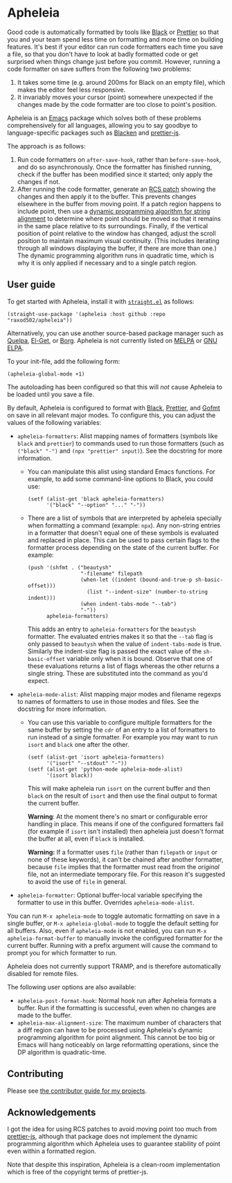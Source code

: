# Apheleia

Good code is automatically formatted by tools like
[Black](https://github.com/python/black) or
[Prettier](https://prettier.io/) so that you and your team spend less
time on formatting and more time on building features. It's best if
your editor can run code formatters each time you save a file, so that
you don't have to look at badly formatted code or get surprised when
things change just before you commit. However, running a code
formatter on save suffers from the following two problems:

1. It takes some time (e.g. around 200ms for Black on an empty file),
   which makes the editor feel less responsive.
2. It invariably moves your cursor (point) somewhere unexpected if the
   changes made by the code formatter are too close to point's
   position.

Apheleia is an [Emacs](https://www.gnu.org/software/emacs/) package
which solves both of these problems comprehensively for all languages,
allowing you to say goodbye to language-specific packages such as
[Blacken](https://github.com/proofit404/blacken) and
[prettier-js](https://github.com/prettier/prettier-emacs).

The approach is as follows:

1. Run code formatters on `after-save-hook`, rather than
   `before-save-hook`, and do so asynchronously. Once the formatter
   has finished running, check if the buffer has been modified since
   it started; only apply the changes if not.
2. After running the code formatter, generate an [RCS
   patch](https://tools.ietf.org/doc/tcllib/html/rcs.html#section4)
   showing the changes and then apply it to the buffer. This prevents
   changes elsewhere in the buffer from moving point. If a patch
   region happens to include point, then use a [dynamic programming
   algorithm for string
   alignment](https://en.wikipedia.org/wiki/Needleman%E2%80%93Wunsch_algorithm)
   to determine where point should be moved so that it remains in the
   same place relative to its surroundings. Finally, if the vertical
   position of point relative to the window has changed, adjust the
   scroll position to maintain maximum visual continuity. (This
   includes iterating through all windows displaying the buffer, if
   there are more than one.) The dynamic programming algorithm runs in
   quadratic time, which is why it is only applied if necessary and to
   a single patch region.

## User guide

To get started with Apheleia, install it with
[`straight.el`](https://github.com/raxod502/straight.el) as follows:

    (straight-use-package '(apheleia :host github :repo "raxod502/apheleia"))

Alternatively, you can use another source-based package manager such
as [Quelpa](https://framagit.org/steckerhalter/quelpa),
[El-Get](https://github.com/dimitri/el-get), or
[Borg](https://github.com/emacscollective/borg). Apheleia is not
currently listed on [MELPA](https://melpa.org/) or [GNU
ELPA](https://elpa.gnu.org/).

To your init-file, add the following form:

    (apheleia-global-mode +1)

The autoloading has been configured so that this will *not* cause
Apheleia to be loaded until you save a file.

By default, Apheleia is configured to format with
[Black](https://github.com/python/black),
[Prettier](https://prettier.io/), and
[Gofmt](https://golang.org/cmd/gofmt/) on save in all relevant major
modes. To configure this, you can adjust the values of the following
variables:

* `apheleia-formatters`: Alist mapping names of formatters (symbols
  like `black` and `prettier`) to commands used to run those
  formatters (such as `("black" "-")` and `(npx "prettier" input)`).
  See the docstring for more information.
    * You can manipulate this alist using standard Emacs functions.
      For example, to add some command-line options to Black, you
      could use:

      ```elisp
      (setf (alist-get 'black apheleia-formatters)
            '("black" "--option" "..." "-"))
      ```
    * There are a list of symbols that are interpreted by apheleia
      specially when formatting a command (example: `npx`). Any
      non-string entries in a formatter that doesn't equal one of
      these symbols is evaluated and replaced in place. This can be
      used to pass certain flags to the formatter process depending on
      the state of the current buffer. For example:

      ```elisp
      (push '(shfmt . ("beautysh"
                       "-filename" filepath
                       (when-let ((indent (bound-and-true-p sh-basic-offset)))
                         (list "--indent-size" (number-to-string indent)))
                       (when indent-tabs-mode "--tab")
                       "-"))
            apheleia-formatters)
      ```

      This adds an entry to `apheleia-formatters` for the `beautysh`
      formatter. The evaluated entries makes it so that the `--tab`
      flag is only passed to `beautysh` when the value of
      `indent-tabs-mode` is true. Similarly the indent-size flag is
      passed the exact value of the `sh-basic-offset` variable
      only when it is bound. Observe that one of these evaluations
      returns a list of flags whereas the other returns a single
      string. These are substituted into the command as you'd expect.
* `apheleia-mode-alist`: Alist mapping major modes and filename
  regexps to names of formatters to use in those modes and files. See
  the docstring for more information.
    * You can use this variable to configure multiple formatters for
      the same buffer by setting the `cdr` of an entry to a list of
      formatters to run instead of a single formatter. For example you
      may want to run `isort` and `black` one after the other.

      ```elisp
      (setf (alist-get 'isort apheleia-formatters)
            '("isort" "--stdout" "-"))
      (setf (alist-get 'python-mode apheleia-mode-alist)
            '(isort black))
      ```

      This will make apheleia run `isort` on the current buffer and then
      `black` on the result of `isort` and then use the final output to
      format the current buffer.

      **Warning**: At the moment there's no smart or configurable
      error handling in place. This means if one of the configured
      formatters fail (for example if `isort` isn't installed) then
      apheleia just doesn't format the buffer at all, even if `black`
      is installed.

      **Warning:** If a formatter uses `file` (rather than `filepath`
      or `input` or none of these keywords), it can't be chained after
      another formatter, because `file` implies that the formatter
      must read from the *original* file, not an intermediate
      temporary file. For this reason it's suggested to avoid the use
      of `file` in general.
* `apheleia-formatter`: Optional buffer-local variable specifying the
  formatter to use in this buffer. Overrides `apheleia-mode-alist`.

You can run `M-x apheleia-mode` to toggle automatic formatting on save
in a single buffer, or `M-x apheleia-global-mode` to toggle the
default setting for all buffers. Also, even if `apheleia-mode` is not
enabled, you can run `M-x apheleia-format-buffer` to manually invoke
the configured formatter for the current buffer. Running with a prefix
argument will cause the command to prompt you for which formatter to
run.

Apheleia does not currently support TRAMP, and is therefore
automatically disabled for remote files.

The following user options are also available:

* `apheleia-post-format-hook`: Normal hook run after Apheleia formats
  a buffer. Run if the formatting is successful, even when no changes
  are made to the buffer.
* `apheleia-max-alignment-size`: The maximum number of characters that
  a diff region can have to be processed using Apheleia's dynamic
  programming algorithm for point alignment. This cannot be too big or
  Emacs will hang noticeably on large reformatting operations, since
  the DP algorithm is quadratic-time.

## Contributing

Please see [the contributor guide for my
projects](https://github.com/raxod502/contributor-guide).

## Acknowledgements

I got the idea for using RCS patches to avoid moving point too much
from [prettier-js](https://github.com/prettier/prettier-emacs),
although that package does not implement the dynamic programming
algorithm which Apheleia uses to guarantee stability of point even
within a formatted region.

Note that despite this inspiration, Apheleia is a clean-room
implementation which is free of the copyright terms of prettier-js.
